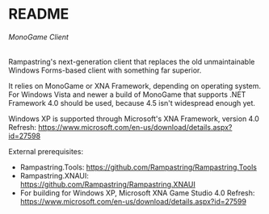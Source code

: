 # README #

###### MonoGame Client ######

Rampastring's next-generation client that replaces the old unmaintainable Windows Forms-based client with something far superior.


It relies on MonoGame or XNA Framework, depending on operating system. For Windows Vista and newer a build of MonoGame that supports .NET Framework 4.0 should be used, because 4.5 isn't widespread enough yet.


Windows XP is supported through Microsoft's XNA Framework, version 4.0 Refresh: https://www.microsoft.com/en-us/download/details.aspx?id=27598


External prerequisites:
- Rampastring.Tools: https://github.com/Rampastring/Rampastring.Tools
- Rampastring.XNAUI: https://github.com/Rampastring/Rampastring.XNAUI
- For building for Windows XP, Microsoft XNA Game Studio 4.0 Refresh: https://www.microsoft.com/en-us/download/details.aspx?id=27599